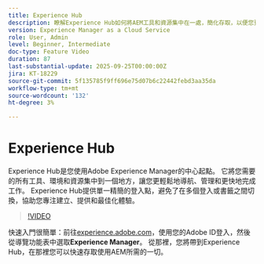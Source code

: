 ```yaml
---
title: Experience Hub
description: 瞭解Experience Hub如何將AEM工具和資源集中在一處，簡化存取，以便您更快工作並提供更好的體驗。
version: Experience Manager as a Cloud Service
role: User, Admin
level: Beginner, Intermediate
doc-type: Feature Video
duration: 87
last-substantial-update: 2025-09-25T00:00:00Z
jira: KT-18229
source-git-commit: 5f135785f9ff696e75d07b6c22442febd3aa35da
workflow-type: tm+mt
source-wordcount: '132'
ht-degree: 3%

---
```



# Experience Hub

Experience Hub是您使用Adobe Experience Manager的中心起點。 它將您需要的所有工具、環境和資源集中到一個地方，讓您更輕鬆地導航、管理和更快地完成工作。 Experience Hub提供單一精簡的登入點，避免了在多個登入或書籤之間切換，協助您專注建立、提供和最佳化體驗。

>[!VIDEO](https://video.tv.adobe.com/v/3475246/?learn=on&enablevpops)

快速入門很簡單：前往[experience.adobe.com](https://experience.adobe.com)，使用您的Adobe ID登入，然後從導覽功能表中選取&#x200B;**Experience Manager**。 從那裡，您將帶到Experience Hub，在那裡您可以快速存取使用AEM所需的一切。

